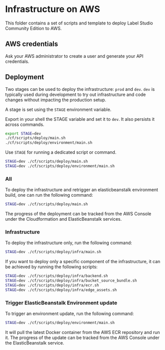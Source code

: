 # Infrastructure on AWS

This folder contains a set of scripts and template to deploy Label Studio
Community Edition to AWS.

## AWS credentials

Ask your AWS administrator to create a user and generate your API credentials.

## Deployment

Two stages can be used to deploy the infrastructure: `prod` and `dev`. `dev` is
typically used during development to try out infrastructure and code changes
without impacting the production setup.

A stage is set using the `STAGE` environment variable.

Export in your shell the STAGE variable and set it to `dev`. It also persists
it across commands.

```sh
export STAGE=dev
./cf/scripts/deploy/main.sh
./cf/scripts/deploy/environment/main.sh
```

Use `STAGE` for running a dedicated script or command.

```sh
STAGE=dev ./cf/scripts/deploy/main.sh
STAGE=dev ./cf/scripts/deploy/environment/main.sh
```

### All

To deploy the infrastructure and retrigger an elasticbeanstalk environment
build, one can run the following command:

```sh
STAGE=dev ./cf/scripts/deploy/main.sh
```

The progress of the deployment can be tracked from the AWS Console under the
Cloudformation and ElasticBeanstalk services.

### Infrastructure

To deploy the infrastructure only, run the following command:

```sh
STAGE=dev ./cf/scripts/deploy/infra/main.sh
```

If you want to deploy only a specific component of the infrastructure, it can
be achieved by running the following scripts:

```sh
STAGE=dev ./cf/scripts/deploy/infra/backend.sh
STAGE=dev ./cf/scripts/deploy/infra/bucket_source_bundle.sh
STAGE=dev ./cf/scripts/deploy/infra/ecr.sh
STAGE=dev ./cf/scripts/deploy/infra/edge_assets.sh
```

### Trigger ElasticBeanstalk Environment update

To trigger an environment update, run the following command:

```sh
STAGE=dev ./cf/scripts/deploy/environment/main.sh
```

It will pull the latest Docker container from the AWS ECR repository and run
it.
The progress of the update can be tracked from the AWS Console under the
ElasticBeanstalk service.
